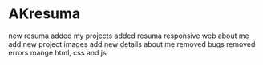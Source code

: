 # AKresuma
new resuma 
added my projects
added resuma 
responsive web
about me 
add new project images 
add new details about me 
removed bugs 
removed errors
mange html, css and js 
